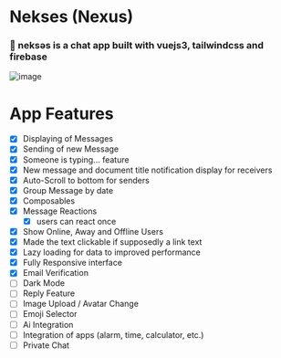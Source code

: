 # Nekses (Nexus)

### 🌌 neksəs is a chat app built with vuejs3, tailwindcss and firebase

![image](https://github.com/user-attachments/assets/4622030a-1f83-4ef3-a928-a8a158598e0f)

# App Features

- [x] Displaying of Messages
- [x] Sending of new Message
- [x] Someone is typing... feature
- [x] New message and document title notification display for receivers
- [x] Auto-Scroll to bottom for senders
- [x] Group Message by date
- [x] Composables
- [x] Message Reactions
    - [x] users can react once
- [x] Show Online, Away and Offline Users
- [x] Made the text clickable if supposedly a link text
- [x] Lazy loading for data to improved performance
- [x] Fully Responsive interface
- [x] Email Verification
- [ ] Dark Mode
- [ ] Reply Feature
- [ ] Image Upload / Avatar Change
- [ ] Emoji Selector
- [ ] Ai Integration
- [ ] Integration of apps (alarm, time, calculator, etc.)
- [ ] Private Chat
